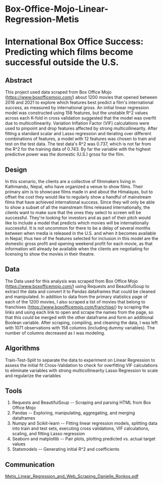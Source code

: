 # Box-Office-Mojo-Linear-Regression-Metis

# International Box Office Success: Predicting which films become successful outside the U.S.

## Abstract
This project used data scraped from Box Office Mojo (https://www.boxofficemojo.com/) about 1200 movies that opened between 2016 and 2021 to explore which features best predict a film's international success, as measured by international gross. An initial linear regression model was constructed using 158 features, but the unstable R^2 values across each K-fold in cross validation suggested that the model was overfit due to multicollinearity. Variation Inflation Factor (VIF) calculations were used to pinpoint and drop features affected by strong multicollinearity. After fitting a standard scalar and Lasso regression and iterating over different combinations of features, a model with 12 features was chosen to train and test on the test data. The test data's R^2 was 0.737, which is not far from the R^2 for the training data of 0.743. By far the variable with the highest predictive power was the domestic (U.S.) gross for the film.

## Design
In this scenario, the clients are a collective of filmmakers living in Kathmandu, Nepal, who have organized a venue to show films. Their primary aim is to showcase films made in and about the Himalayas, but to offset the cost they would like to regularly show a handful of mainstream films that have achieved international success. Since they will only be able to show a subset of all the mainstream films released internationally, the clients want to make sure that the ones they select to screen will be successful. They're looking for investors and as part of their pitch would like to include a model that predicts which movies will be internationally successful. It is not uncommon for there to be a delay of several months between when media is released in the U.S. and when it becomes available in Nepal; thus two of the features selected for inclusion in this model are the domestic gross profit and opening weekend profit for each movie, as that information will already be available when the clients are negotiating for licensing to show the movies in their theatre.

## Data
The Data used for this analysis was scraped from Box Office Mojo (https://www.boxofficemojo.com/) using Requests and BeautifulSoup to extract the data and convert it to Pandas dataframes that could be cleaned and manipulated. In addition to data from the primary statistics page of each of the 1200 movies, I also scraped a list of movies that belong to franchises (https://www.boxofficemojo.com/franchise/) by scraping the links and using each link to open and scrape the names from the page, so that this could be merged with the other dataframe and form an additional Boolean variable.
After scraping, compiling, and cleaning the data, I was left with 1071 observations with 158 columns (including dummy variables). The number of columns decreased as I was modeling.

## Algorithms
Train-Test-Split to separate the data to experiment on
Linear Regression to assess the initial fit
Cross-Validation to check for overfitting
VIF calculations to eliminate variables with strong multicollinearity
Lasso Regression to scale and regularize the variables

## Tools
1. Requests and BeautifulSoup -- Scraping and parsing HTML from Box Office Mojo
2. Pandas -- Exploring, manipulating, aggregating, and merging dataframes
3. Numpy and Scikit-learn -- Fitting linear regression models, splitting data into train and test sets, executing cross validations, VIF calculations, scaling, and fitting Lasso regression
4. Seaborn and matplotlib -- Pair plots, plotting predicted vs. actual target values
5. Statsmodels -- Generating initial R^2 and coefficients

## Communication
[Metis_Linear_Regression_and_Web_Scraping_Danielle_Ronkos.pdf](https://github.com/dr-dronkos/Box-Office-Mojo-Linear-Regression-Metis/files/8122016/Metis_Linear_Regression_and_Web_Scraping_Danielle_Ronkos.pdf)
